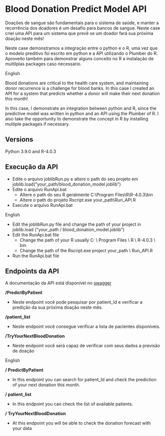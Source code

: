 # Blood Donation Predict Model API

Doações de sangue são fundamentais para o sistema de saúde, e manter a recorrência dos doadores é um desafio para bancos de sangue. Neste case criei uma API para um sistema que prevê se um doador fará sua próxima doação neste mês!

Neste case demonstramos a integração entre o python e o R, uma vez que o modelo preditivo foi escrito em python e a API utilizando o Plumber do R. Aproveito também para demonstrar alguns conceito no R a instalação de multilplas packages caso necessário.

English

Blood donations are critical to the health care system, and maintaining donor recurrence is a challenge for blood banks. In this case I created an API for a system that predicts whether a donor will make their next donation this month!

In this case, I demonstrate an integration between python and R, since the predictive model was written in python and an API using the Plumber of R. I also take the opportunity to demonstrate the concept in R by installing multiple packages if necessary.

## Versions
Python 3.9.0 and R-4.0.3 

## Execução da API
 - Edite o arquivo joblibRun.py e altere o path do seu projeto em joblib.load("your_path/blood_donation_model.joblib")
 - Edite o arquivo RunApi.bat
    - Altere o path do seu R geralmente C:\Program Files\R\R-4.0.3\bin
    - Altere o path do projeto Rscript.exe your_path\Run_API.R
 - Execute o arquivo RunApi.bat


English
 - Edit the joblibRun.py file and change the path of your project in joblib.load ("your_path / blood_donation_model.joblib")
  - Edit the RunApi.bat file
     - Change the path of your R usually C: \ Program Files \ R \ R-4.0.3 \ bin
     - Change the path of the Rscript.exe project your_path \ Run_API.R
  - Run the RunApi.bat file

## Endpoints da API
A documentação da API está disponível no [swagger](http://127.0.0.1:8000/__docs__/)


**/PredictByPatient** 
 - Neste endpoint você pode pesquisar por patient_Id e verificar a predição da sua próxima doação neste mês.

**/patient_list** 
 - Neste endpoint você consegue verificar a lista de pacientes disponíveis.

**/TryYourNextBloodDonation** 
 - Neste endpoint você será capaz de verificar com seus dados a previsão de doação

English

**/ PredictByPatient** 
 - In this endpoint you can search for patient_Id and check the prediction of your next donation this month.

**/ patient_list** 
 - In this endpoint you can check the list of available patients.

**/ TryYourNextBloodDonation** 
 - At this endpoint you will be able to check the donation forecast with your data